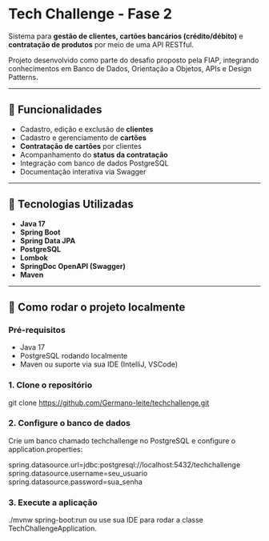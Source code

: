 # Tech Challenge - Fase 2 

Sistema para **gestão de clientes, cartões bancários (crédito/débito)** e **contratação de produtos** por meio de uma API RESTful.

Projeto desenvolvido como parte do desafio proposto pela FIAP, integrando conhecimentos em Banco de Dados, Orientação a Objetos, APIs e Design Patterns.

---

## 📌 Funcionalidades

- Cadastro, edição e exclusão de **clientes**
- Cadastro e gerenciamento de **cartões**
- **Contratação de cartões** por clientes
- Acompanhamento do **status da contratação**
- Integração com banco de dados PostgreSQL
- Documentação interativa via Swagger

---

## 🧪 Tecnologias Utilizadas

- **Java 17**
- **Spring Boot**
- **Spring Data JPA**
- **PostgreSQL**
- **Lombok**
- **SpringDoc OpenAPI (Swagger)**
- **Maven**

---

## 🔧 Como rodar o projeto localmente

### Pré-requisitos
- Java 17
- PostgreSQL rodando localmente
- Maven ou suporte via sua IDE (IntelliJ, VSCode)

### 1. Clone o repositório

git clone https://github.com/Germano-leite/techchallenge.git

### 2. Configure o banco de dados

Crie um banco chamado techchallenge no PostgreSQL e configure o application.properties:

spring.datasource.url=jdbc:postgresql://localhost:5432/techchallenge
spring.datasource.username=seu_usuario
spring.datasource.password=sua_senha

### 3. Execute a aplicação

./mvnw spring-boot:run
ou use sua IDE para rodar a classe TechChallengeApplication.
